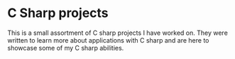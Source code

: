 #  C Sharp projects
This is a small assortment of C sharp projects I have worked on.
They were written to learn more about applications with C sharp
and are here to showcase some of my C sharp abilities.
